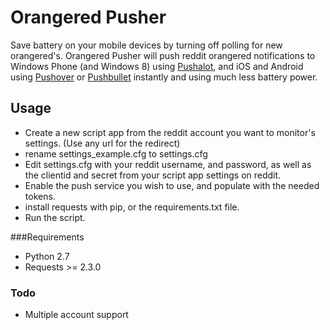 # Orangered Pusher

Save battery on your mobile devices by turning off polling for new orangered's. Orangered Pusher will push reddit orangered notifications to Windows Phone (and Windows 8) using [Pushalot](http://pushalot.com), and iOS and Android using [Pushover](https://pushover.net) or [Pushbullet](https://pushbullet.com) instantly and using much less battery power.

## Usage
* Create a new script app from the reddit account you want to monitor's settings. (Use any url for the redirect)
* rename settings_example.cfg to settings.cfg
* Edit settings.cfg with your reddit username, and password, as well as the clientid and secret from your script app settings on reddit.
* Enable the push service you wish to use, and populate with the needed tokens.
* install requests with pip, or the requirements.txt file.
* Run the script.

###Requirements
* Python 2.7
* Requests >= 2.3.0

### Todo
* Multiple account support
